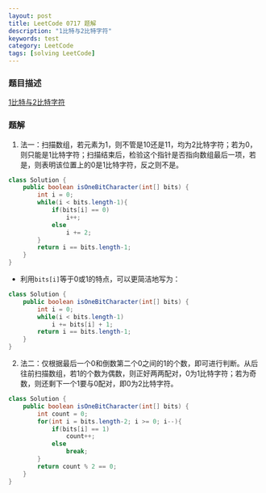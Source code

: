 ```yaml
---
layout: post
title: LeetCode 0717 题解
description: "1比特与2比特字符"
keywords: test
category: LeetCode
tags: [solving LeetCode]
---
```


### 题目描述
[1比特与2比特字符](https://leetcode-cn.com/problems/1-bit-and-2-bit-characters/)

### 题解
1. 法一：扫描数组，若元素为1，则不管是10还是11，均为2比特字符；若为0，则只能是1比特字符；扫描结束后，检验这个指针是否指向数组最后一项，若是，则表明该位置上的0是1比特字符，反之则不是。
```java
class Solution {
    public boolean isOneBitCharacter(int[] bits) {
        int i = 0;
        while(i < bits.length-1){
            if(bits[i] == 0)
                i++;
            else
                i += 2;
        }
        return i == bits.length-1;
    }
}
```
* 利用`bits[i]`等于0或1的特点，可以更简洁地写为：
```java
class Solution {
    public boolean isOneBitCharacter(int[] bits) {
        int i = 0;
        while(i < bits.length-1)
            i += bits[i] + 1;
        return i == bits.length-1;
    }
}
```
2. 法二：仅根据最后一个0和倒数第二个0之间的1的个数，即可进行判断。从后往前扫描数组，若1的个数为偶数，则正好两两配对，0为1比特字符；若为奇数，则还剩下一个1要与0配对，即0为2比特字符。
```java
class Solution {
    public boolean isOneBitCharacter(int[] bits) {
        int count = 0;
        for(int i = bits.length-2; i >= 0; i--){
            if(bits[i] == 1)
                count++;
            else
                break;
        }
        return count % 2 == 0;
    }
}
```